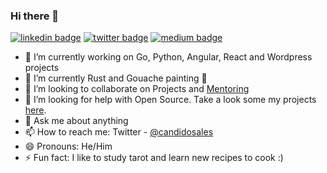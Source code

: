 ### Hi there 👋

[![linkedin badge](https://img.shields.io/badge/candidosales-30302f?style=flat&logo=linkedin)](https://www.linkedin.com/in/candidosales/)
[![twitter badge](https://img.shields.io/badge/@candidosales-30302f?style=flat&logo=twitter)](https://twitter.com/candidosales)
[![medium badge](https://img.shields.io/badge/@candidosales-30302f?style=flat&logo=medium)](https://medium.com/@candidosales)

- 🔭 I’m currently working on Go, Python, Angular, React and Wordpress projects
- 🌱 I’m currently Rust and Gouache painting 🎨
- 👯 I’m looking to collaborate on Projects and [Mentoring](https://adplist.org/mentors/candido-sales-gomes)
- 🤔 I’m looking for help with Open Source. Take a look some my projects [here](https://candidosales.me/).
- 💬 Ask me about anything
- 📫 How to reach me: Twitter - [@candidosales](https://twitter.com/candidosales)
- 😄 Pronouns: He/Him
- ⚡ Fun fact: I like to study tarot and learn new recipes to cook :)
